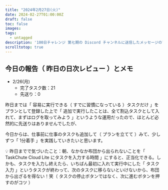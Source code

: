 ```yaml
---
title: "2024年2月27日(火)"
date: 2024-02-27T01:00:00Z
draft: false
toc: false
images:
tags: 
  - untagged
description: '100日チャレンジ 第七期の Discord チャンネルに送信したメッセージのアーカイブ'
scrolltotop: true
---
```


## 今日の報告（ 昨日の日次レビュー ）とメモ

- 2/26(月)
  - 完了タスク数：21
  - 先送り：0

昨日までは「 容易に実行できる（ すでに習慣になっている ）タスクだけ 」をプランとして登録した上で「 追加で実行したことは、全て割込タスクとして入れて、まずはログを取ってみよう 」というような運用だったので、ほとんど必然的に先送りはありませんでしたが、

今日からは、仕事前に仕事のタスクも追加して（ プランを立てて ）みて、少しずつ「 1分着手 」を実践していきたいと思います。

💡 昨日までで気づいたこと：朝、なかなか布団から出られないことを「 TaskChute Cloud Lite にタスクを入力する時間 」にすると、正当化できる。しかも、タスクを入力し終えたら、いちばん最初に入れて実行中にした「 タスク 入力 」というタスクが終わって、次のタスクに移らないといけないから、布団から出ざるを得ない！笑（ タスクの停止ボタンではなく、次に進むボタンを押すのがコツ ）
